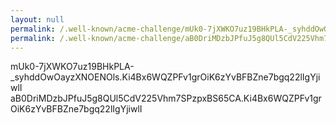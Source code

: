 ```yaml
---
layout: null
permalink: /.well-known/acme-challenge/mUk0-7jXWKO7uz19BHkPLA-_syhddOwOayzXNOENOls/
permalink: /.well-known/acme-challenge/aB0DriMDzbJPfuJ5g8QUl5CdV225Vhm7SPzpxBS65CA/
---
```

mUk0-7jXWKO7uz19BHkPLA-_syhddOwOayzXNOENOls.Ki4Bx6WQZPFv1grOiK6zYvBFBZne7bgq22lIgYjiwlI
aB0DriMDzbJPfuJ5g8QUl5CdV225Vhm7SPzpxBS65CA.Ki4Bx6WQZPFv1grOiK6zYvBFBZne7bgq22lIgYjiwlI